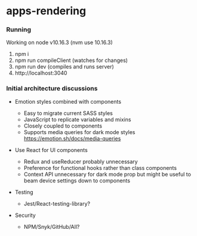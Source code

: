 # apps-rendering

### Running
Working on node v10.16.3 (nvm use 10.16.3)
1. npm i
2. npm run compileClient (watches for changes)
3. npm run dev (compiles and runs server)
4. http://localhost:3040

### Initial architecture discussions 

- Emotion styles combined with components
  - Easy to migrate current SASS styles
  - JavaScript to replicate variables and mixins
  - Closely coupled to components
  - Supports media queries for dark mode styles https://emotion.sh/docs/media-queries

- Use React for UI components
  - Redux and useReducer probably unnecessary
  - Preference for functional hooks rather than class components
  - Context API unnecessary for dark mode prop but might be useful to beam device settings down to components

- Testing
  - Jest/React-testing-library?

- Security
  - NPM/Snyk/GitHub/All?